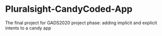 # Pluralsight-CandyCoded-App
The final project for GADS2020 project phase: adding implicit and explicit intents to a candy app
